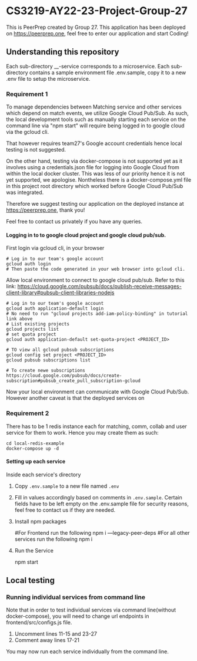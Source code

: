 # CS3219-AY22-23-Project-Group-27

This is PeerPrep created by Group 27. This application has been deployed on https://peerprep.one, feel free to enter our application and start Coding!

## Understanding this repository

Each sub-directory __-service corresponds to a microservice.
Each sub-directory contains a sample environment file .env.sample, copy it to a new .env file to setup the microservice.

### Requirement 1
To manage dependencies between Matching service and other services which depend on match events, we utilize Google Cloud Pub/Sub. As such, the local development tools such as manually starting each service on the command line via "npm start" will require being logged in to google cloud via the gcloud cli. 

That however requires team27's Google account credentials hence local testing is not suggested. 

On the other hand, testing via docker-compose is not supported yet as it involves using a credentials.json file for logging into Google Cloud from within the local docker cluster. This was less of our priority hence it is not yet supported, we apologise. Nontheless there is a docker-compose.yml file in this project root directory which worked before Google Cloud Pub/Sub was integrated.

Therefore we suggest testing our application on the deployed instance at https://peerprep.one, thank you!

Feel free to contact us privately if you have any queries.

#### Logging in to to google cloud project and google cloud pub/sub.
First login via gcloud cli, in your browser

    # Log in to our team's google account
    gcloud auth login
    # Then paste the code generated in your web browser into gcloud cli.

Allow local environment to connect to google cloud pub/sub.
Refer to this link: https://cloud.google.com/pubsub/docs/publish-receive-messages-client-library#pubsub-client-libraries-nodejs

    # Log in to our team's google account
    gcloud auth application-default login
    # No need to run "gcloud projects add-iam-policy-binding" in tutorial link above
    # List existing projects
    gcloud projects list
    # set quota project
    gcloud auth application-default set-quota-project <PROJECT_ID>

    # TO view all gcloud pubsub subscriptions
    gcloud config set project <PROJECT_ID>
    gcloud pubsub subscriptions list

    # To create newe subscriptions
    https://cloud.google.com/pubsub/docs/create-subscription#pubsub_create_pull_subscription-gcloud

Now your local environment can communicate with Google Cloud Pub/Sub. However another caveat is that the deployed services on 

### Requirement 2

There has to be 1 redis instance each for matching, comm, collab and user service for them to work. Hence you may create them as such:

    cd local-redis-example
    docker-compose up -d

#### Setting up each service

Inside each service's directory
1. Copy `.env.sample` to a new file named `.env`
2. Fill in values accordingly based on comments in `.env.sample`. Certain fields have to be left empty on the .env.sample file for security reasons, feel free to contact us if they are needed.
3. Install npm packages
    
    #For Frontend run the following
    npm i —legacy-peer-deps
    #For all other services run the following
    npm i

4. Run the Service
    
    npm start

## Local testing

### Running individual services from command line
Note that in order to test individual services via command line(without docker-compose), you will need to change url endpoints in frontend/src/configs.js file. 

1. Uncomment lines 11-15 and 23-27
2. Comment away lines 17-21

You may now run each service individually from the command line.